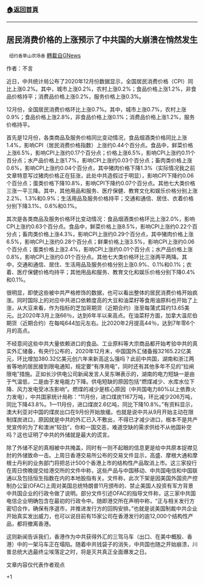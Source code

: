 ###  [:house:返回首頁](https://github.com/ourhimalayas/txt)
---

## 居民消费价格的上涨预示了中共国的大崩溃在悄然发生
` 纽约香草山农场香` [轉載自GNews](https://gnews.org/zh-hans/742776/)

作者：不言

近日，中共统计局公布了2020年12月份数据显示，全国居民消费价格（CPI）同比上涨0.2%。其中，城市上涨0.2%，农村上涨0.2%；食品价格上涨1.2%，非食品价格持平；消费品价格上涨0.2%，服务价格上涨0.3%。

12月份，全国居民消费价格环比上涨0.7%。其中，城市上涨0.7%，农村上涨0.9%；食品价格上涨2.8%，非食品价格上涨0.1%；消费品价格上涨1.2%，服务价格持平。

首先是12月份，各类商品及服务价格同比变动情况，食品烟酒类价格同比上涨1.4%，影响CPI（居民消费价格指数）上涨约0.44个百分点。食品中，鲜菜价格上涨6.5%，影响CPI上涨约0.17个百分点；价格上涨6.5%，影响CPI上涨约0.11个百分点；水产品价格上涨1.7%，影响CPI上涨约0.03个百分点；畜肉类价格上涨0.6%，影响CPI上涨约0.04个百分点，其中猪肉价格下降1.3%（实际情况我之前文章特意写过猪肉价格正在狂涨，此处中共造假过于明显），影响CPI下降约0.06个百分点；蛋类价格下降10.8%，影响CPI下降约0.07个百分点。其他七大类价格三涨一平三降。其中，其他用品和服务、医疗保健、教育文化和娱乐价格分别上涨2.2%、1.3%和0.9%；生活用品及服务价格持平；交通和通信、居住、衣着价格分别下降3.1%、0.6%和0.1%。

其次是各类商品及服务价格环比变动情况：食品烟酒类价格环比上涨2.0%，影响CPI上涨约0.63个百分点。食品中，鲜菜价格上涨8.5%，影响CPI上涨约0.22个百分点；畜肉类价格上涨4.3%，影响CPI上涨约0.29个百分点，其中猪肉价格上涨6.5%，影响CPI上涨约0.28个百分点；鲜果价格上涨3.5%，影响CPI上涨约0.06个百分点；蛋类价格上涨2.4%，影响CPI上涨约0.01个百分点；水产品价格上涨0.8%，影响CPI上涨约0.01个百分点。其他七大类价格环比三涨两平两降。其中，交通和通信、居住、生活用品及服务价格分别上涨0.9%、0.1%和0.1%；衣着、医疗保健价格均持平；其他用品和服务、教育文化和娱乐价格分别下降0.4%和0.1%。

很明显，即使这些被中共严格修饰的数据，也可以看出整体的居民消费价格开始疯涨。同时国际上的对应中共进口依赖度高的大豆和油菜籽等食用油原料也开始了上涨，从大豆来看，作为指标的芝加哥期货（近期合约）涨至每蒲式耳约13.65美元。比2020年3月上涨66％，达到6年半以来高点。在油菜籽方面，加拿大温尼伯期货（近期合约）在每吨644加元左右。比2020年2月提高44％，达到7年零6个月的高点。

不经意间这些中共大量依赖进口的食品、工业原料等大宗商品都开始考验中共的真实外汇储备，有央行公布的，2020年12月末，中国国外汇储备报32165.22亿美元，环比增加380.32亿美元创六年来新高这么强吗？此前中共国，湖南和浙江两省等地的居民接到限电通知，规定要“有序用电”，同时还有其他多年不见的“拉闸限电”措施。正如长沙供电公司新闻发言人吴东琳表示的，湖南的电力短缺一是由于气温低，二是由于发电能力下降。供电短缺的原因包括“燃煤减少、水库水位下降、风力发电受冰冻影响”。燃煤的减少是核心原因（中共国电力80%以上依靠火力发电），中共国家统计局称：“11月份，进口煤炭1167万吨，环比减少206万吨，同比下降43.8%。1—11月份，进口煤炭2.6亿吨，同比下降10.8%。”有资料显示，澳大利亚对中国的煤炭出口在9月份开始放缓。也就是说中共从9月开始主动在限制煤炭进口，原因就是中共的外汇已入不敷出，不得已才减少进口，根本不是共产党宣传的为了和澳洲“较劲”，你和一国交恶，难道空缺的需求供给不从他国补空吗？这也证明了中共的外储就是最大的谎言。

除了外储不足的真相被中共掩盖，同时有一则不起眼的信息更是给中共原本捉襟见肘的外储致命一击。上周日香港交易所公布的交易文件显示，高盛、摩根大通和摩根士丹利的业务部门将把总计500个香港上市的结构性产品取消上市。这三家投行在周日傍晚提交给港交所的文件中称，这些产品与中国移动、中共国电信和中国联通以及包括恒生指数在内的本地股指有关。文件称，此次下架是因美国外国资产控制办公室(OFAC)上周对美国总统特朗普11月颁布的、禁止美国人投资有军方背景中共国企业的行政令做了说明。部分文件引述OFAC的指导文件称，这三家中共国电信企业明确包含在最初的行政令中。随即港交所在声明中称，“正与相关发行方密切合作，确保有序退市，并推进发行方的回购安排。”也就是说美国制裁中共企业开始真实发出威力，也可以说目前有15家公司在香港发行的逾12,000个结构性产品，都将撤离香港。

这则新闻告诉我们，香港作为中共获得外汇的三驾马车（出口、在美中概股、香港）中的一架马车正在塌陷。随着中共钱袋子的消失，中共国也随之开始崩溃，川普总统大选最终尘埃落定之时，将是灭共真正全面爆发之日。

文章内容仅代表作者观点

+1
